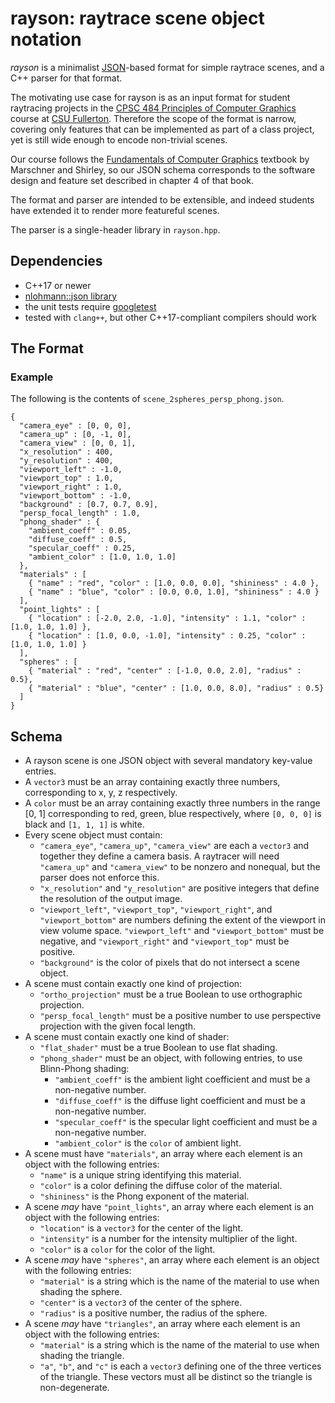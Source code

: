 # rayson: raytrace scene object notation

*rayson* is a minimalist
[JSON](http://json.org/)-based
format for simple raytrace scenes, and a C++ parser for that format.

The motivating use case for rayson is as an input format for student raytracing
projects in the
[CPSC 484 Principles of Computer Graphics](https://csufcs.com/cpsc484)
course at
[CSU Fullerton](https://www.fullerton.edu).
Therefore the scope of the format is narrow, covering only features that can
be implemented as part of a class project, yet is still wide enough to encode
non-trivial scenes.

Our course follows the
[Fundamentals of Computer Graphics](https://www.crcpress.com/Fundamentals-of-Computer-Graphics/Marschner-Shirley/p/book/9781482229394)
textbook by Marschner and Shirley, so our JSON schema corresponds to the
software design and feature set described in chapter 4 of that book.

The format and parser are intended to be extensible, and indeed students
have extended it to render more featureful scenes.

The parser is a single-header library in `rayson.hpp`.

## Dependencies

- C++17 or newer
- [nlohmann::json library](https://github.com/nlohmann/json)
- the unit tests require [googletest](https://github.com/google/googletest)
- tested with `clang++`, but other C++17-compliant compilers should work

## The Format

### Example

The following is the contents of `scene_2spheres_persp_phong.json`.

```
{
  "camera_eye" : [0, 0, 0],
  "camera_up" : [0, -1, 0],
  "camera_view" : [0, 0, 1],
  "x_resolution" : 400,
  "y_resolution" : 400,
  "viewport_left" : -1.0,
  "viewport_top" : 1.0,
  "viewport_right" : 1.0,
  "viewport_bottom" : -1.0,
  "background" : [0.7, 0.7, 0.9],
  "persp_focal_length" : 1.0,
  "phong_shader" : {
    "ambient_coeff" : 0.05,
    "diffuse_coeff" : 0.5,
    "specular_coeff" : 0.25,
    "ambient_color" : [1.0, 1.0, 1.0]
  },
  "materials" : [
    { "name" : "red", "color" : [1.0, 0.0, 0.0], "shininess" : 4.0 },
    { "name" : "blue", "color" : [0.0, 0.0, 1.0], "shininess" : 4.0 }
  ],
  "point_lights" : [
    { "location" : [-2.0, 2.0, -1.0], "intensity" : 1.1, "color" : [1.0, 1.0, 1.0] },
    { "location" : [1.0, 0.0, -1.0], "intensity" : 0.25, "color" : [1.0, 1.0, 1.0] }
  ],
  "spheres" : [
    { "material" : "red", "center" : [-1.0, 0.0, 2.0], "radius" : 0.5},
    { "material" : "blue", "center" : [1.0, 0.0, 8.0], "radius" : 0.5}
  ]
}
```

## Schema

- A rayson scene is one JSON object with several mandatory key-value entries.
- A `vector3` must be an array containing exactly three numbers, corresponding
  to x, y, z respectively.
- A `color` must be an array containing exactly three numbers in the range
  [0, 1] corresponding to red, green, blue respectively, where `[0, 0, 0]`
  is black and `[1, 1, 1]` is white.
- Every scene object must contain:
  - `"camera_eye"`, `"camera_up"`, `"camera_view"` are each a `vector3` and together
    they define a camera basis. A raytracer will need `"camera_up"` and `"camera_view"` to be nonzero and nonequal, but the parser does not enforce this.
  - `"x_resolution"` and `"y_resolution"` are positive integers that define the
    resolution of the output image.
  - `"viewport_left"`, `"viewport_top"`, `"viewport_right"`, and `"viewport_bottom"`
    are numbers defining the extent of the viewport in view volume space.
    `"viewport_left"` and `"viewport_bottom"` must be negative, and
    `"viewport_right"` and `"viewport_top"` must be positive.
  - `"background"` is the color of pixels that do not intersect a scene object.
- A scene must contain exactly one kind of projection:
  - `"ortho_projection"` must be a true Boolean to use orthographic projection.
  - `"persp_focal_length"` must be a positive number to use perspective
    projection with the given focal length.
- A scene must contain exactly one kind of shader:
  - `"flat_shader"` must be a true Boolean to use flat shading.
  - `"phong_shader"` must be an object, with following entries, to use Blinn-Phong shading:
    - `"ambient_coeff"` is the ambient light coefficient and must be a non-negative number.
    - `"diffuse_coeff"` is the diffuse light coefficient and must be a non-negative number.
    - `"specular_coeff"` is the specular light coefficient and must be a non-negative number.
    - `"ambient_color"` is the `color` of ambient light.
- A scene must have `"materials"`,
  an array where each element is an object with the following entries:
  - `"name"` is a unique string identifying this material.
  - `"color"` is a color defining the diffuse color of the material.
  - `"shininess"` is the Phong exponent of the material.
- A scene *may* have `"point_lights"`,
  an array where each element is an object with the following entries:
  - `"location"` is a `vector3` for the center of the light.
  - `"intensity"` is a number for the intensity multiplier of the light.
  - `"color"` is a `color` for the color of the light.
- A scene *may* have `"spheres"`,
  an array where each element is an object with the following entries:
  - `"material"` is a string which is the name of the material to use when
    shading the sphere.
  - `"center"` is a `vector3` of the center of the sphere.
  - `"radius"` is a positive number, the radius of the sphere.
- A scene *may* have `"triangles"`,
  an array where each element is an object with the following entries:
  - `"material"` is a string which is the name of the material to use when
    shading the triangle.
  - `"a"`, `"b"`, and `"c"` is each a `vector3` defining one of the three
    vertices of the triangle. These vectors must all be distinct so the
    triangle is non-degenerate.
